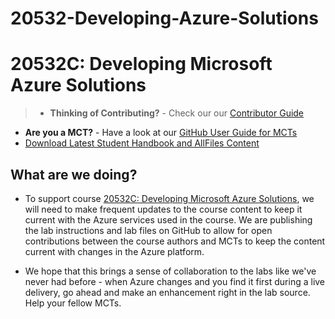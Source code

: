 # 20532-Developing-Azure-Solutions


# 20532C: Developing Microsoft Azure Solutions

> - **Thinking of Contributing?** - Check our our [Contributor Guide](contributor_guide.md)
- **Are you a MCT?** - Have a look at our [GitHub User Guide for MCTs](mct_guide.md)
- [Download Latest Student Handbook and AllFiles Content](https://github.com/MicrosoftLearning/20532-DevelopingMicrosoftAzureSolutions/releases/latest)

## What are we doing?

- To support course [20532C: Developing Microsoft Azure Solutions](https://www.microsoft.com/learning/en-us/course.aspx?ID=20532C), we will need to make frequent updates to the course content to keep it current with the Azure services used in the course.  We are publishing the lab instructions and lab files on GitHub to allow for open contributions between the course authors and MCTs to keep the content current with changes in the Azure platform.

- We hope that this brings a sense of collaboration to the labs like we've never had before - when Azure changes and you find it first during a live delivery, go ahead and make an enhancement right in the lab source.  Help your fellow MCTs.
 
